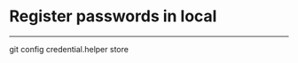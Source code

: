 # Register passwords in local
-------------------------------------
git config credential.helper store